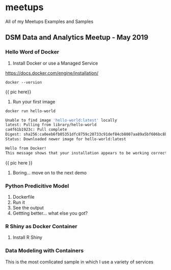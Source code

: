 # meetups

All of my Meetups Examples and Samples

## DSM Data and Analytics Meetup - May 2019

### Hello Word of Docker

1. Install Docker or use a Managed Service

https://docs.docker.com/engine/installation/

`docker --version`

{{ pic here}}

1. Run your first image

```bash
docker run hello-world

Unable to find image 'hello-world:latest' locally
latest: Pulling from library/hello-world
ca4f61b1923c: Pull complete
Digest: sha256:ca0eeb6fb05351dfc8759c20733c91def84cb8007aa89a5bf606bc8b315b9fc7
Status: Downloaded newer image for hello-world:latest

Hello from Docker!
This message shows that your installation appears to be working correctly
```

{{ pic here }}

1. Boring... move on to the next demo

### Python Predicitive Model

1. Dockerfile
1. Run it
1. See the output
1. Gettting better... what else you got?

### R Shiny as Docker Container

1. Install R Shiny

### Data Modeling with Containers

This is the most comlicated sample in which I use a variety of services